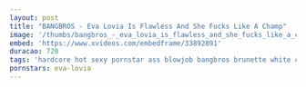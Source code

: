 ```yaml
---
layout: post
title: "BANGBROS - Eva Lovia Is Flawless And She Fucks Like A Champ"
image: '/thumbs/bangbros_-_eva_lovia_is_flawless_and_she_fucks_like_a_champ.jpg'
embed: 'https://www.xvideos.com/embedframe/33892891'
duracao: 720
tags: 'hardcore hot sexy pornstar ass blowjob bangbros brunette white cute pretty big-ass gorgeous nice-ass big-cock big-dick freckles eva-lovia bang-bros fit-body'
pornstars: eva-lovia
---
```

